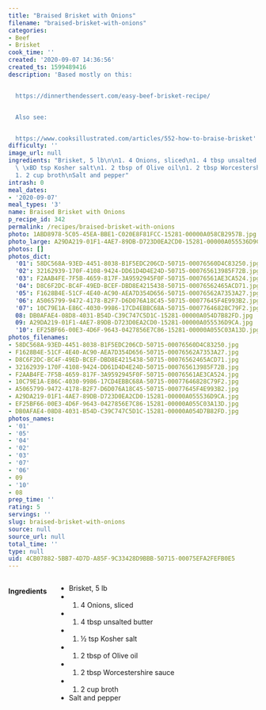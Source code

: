 ```yaml
---
title: "Braised Brisket with Onions"
filename: "braised-brisket-with-onions"
categories:
- Beef
- Brisket
cook_time: ''
created: '2020-09-07 14:36:56'
created_ts: 1599489416
description: 'Based mostly on this:


  https://dinnerthendessert.com/easy-beef-brisket-recipe/


  Also see:


  https://www.cooksillustrated.com/articles/552-how-to-braise-brisket'
difficulty: ''
image_url: null
ingredients: "Brisket, 5 lb\n\n1. 4 Onions, sliced\n1. 4 tbsp unsalted butter\n1.\
  \ \xBD tsp Kosher salt\n1. 2 tbsp of Olive oil\n1. 2 tbsp Worcestershire sauce\n\
  1. 2 cup broth\nSalt and pepper"
intrash: 0
meal_dates:
- '2020-09-07'
meal_types: '3'
name: Braised Brisket with Onions
p_recipe_id: 342
permalink: /recipes/braised-brisket-with-onions
photo: 1ABD8978-5C05-45EA-BBE1-C020E8F81FCC-15281-00000A058CB2957B.jpg
photo_large: A29DA219-01F1-4AE7-89DB-D723D0EA2CD0-15281-00000A055536D9CA.jpg
photos: []
photos_dict:
  '01': 58DC568A-93ED-4451-8038-B1F5EDC206CD-50715-00076560D4C83250.jpg
  '02': 32162939-170F-4108-9424-DD61D4D4E24D-50715-000765613985F72B.jpg
  '03': F2AAB4FE-7F5B-4659-817F-3A9592945F0F-50715-00076561AE3CA524.jpg
  '04': D8C6F2DC-BC4F-49ED-BCEF-DBD8E4215438-50715-00076562465ACD71.jpg
  '05': F1628B4E-51CF-4E40-AC90-AEA7D354D656-50715-00076562A7353A27.jpg
  '06': A5065799-9472-4178-B2F7-D6D076A18C45-50715-00077645F4E993B2.jpg
  '07': 10C79E1A-E86C-4030-9986-17CD4EBBC68A-50715-00077646828C79F2.jpg
  08: DB0AFAE4-08D8-4031-B54D-C39C747C5D1C-15281-00000A054D7B82FD.jpg
  09: A29DA219-01F1-4AE7-89DB-D723D0EA2CD0-15281-00000A055536D9CA.jpg
  '10': EF25BF66-00E3-4D6F-9643-0427856E7C86-15281-00000A055C03A13D.jpg
photos_filenames:
- 58DC568A-93ED-4451-8038-B1F5EDC206CD-50715-00076560D4C83250.jpg
- F1628B4E-51CF-4E40-AC90-AEA7D354D656-50715-00076562A7353A27.jpg
- D8C6F2DC-BC4F-49ED-BCEF-DBD8E4215438-50715-00076562465ACD71.jpg
- 32162939-170F-4108-9424-DD61D4D4E24D-50715-000765613985F72B.jpg
- F2AAB4FE-7F5B-4659-817F-3A9592945F0F-50715-00076561AE3CA524.jpg
- 10C79E1A-E86C-4030-9986-17CD4EBBC68A-50715-00077646828C79F2.jpg
- A5065799-9472-4178-B2F7-D6D076A18C45-50715-00077645F4E993B2.jpg
- A29DA219-01F1-4AE7-89DB-D723D0EA2CD0-15281-00000A055536D9CA.jpg
- EF25BF66-00E3-4D6F-9643-0427856E7C86-15281-00000A055C03A13D.jpg
- DB0AFAE4-08D8-4031-B54D-C39C747C5D1C-15281-00000A054D7B82FD.jpg
photos_names:
- '01'
- '05'
- '04'
- '02'
- '03'
- '07'
- '06'
- 09
- '10'
- 08
prep_time: ''
rating: 5
servings: ''
slug: braised-brisket-with-onions
source: null
source_url: null
total_time: ''
type: null
uid: 4CB07882-5BB7-4D7D-A85F-9C33428D9BBB-50715-00075EFA2FEFB0E5
---
```

<div class="large-8 medium-7 columns" id="writeup">	</div><!-- #writeup -->
</div><!-- #row-one -->
<div class="row" id="row-two">	<div class="medium-4 small-5 columns"><h4 id="ingredients">Ingredients</h4><div class="box box-ingredients content"><ul>
<li>Brisket, 5 lb</li>
<li>
<ol>
<li>4 Onions, sliced</li>
</ol>
</li>
<li>
<ol>
<li>4 tbsp unsalted butter</li>
</ol>
</li>
<li>
<ol>
<li>½ tsp Kosher salt</li>
</ol>
</li>
<li>
<ol>
<li>2 tbsp of Olive oil</li>
</ol>
</li>
<li>
<ol>
<li>2 tbsp Worcestershire sauce</li>
</ol>
</li>
<li>
<ol>
<li>2 cup broth</li>
</ol>
</li>
<li>Salt and pepper</li>
</ul>
</div>	</div>	<div class="medium-6 small-7 columns">	</div>	<div class="medium-2 columns" id="photo-sidebar">